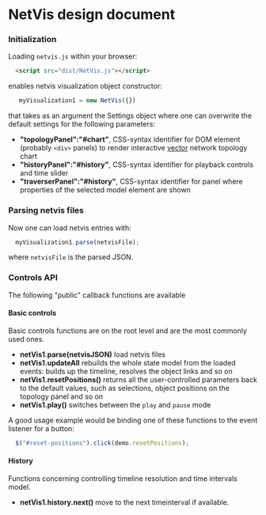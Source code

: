 # NetVis design document


### Initialization

Loading `netvis.js` within your browser:
```html
  <script src="dist/NetVis.js"></script>
```

enables netvis visualization object constructor:
```js
   myVisualization1 = new NetVis({})
```
that takes as an argument the Settings object where one can overwrite the default settings for the following parameters:
- **"topologyPanel":"#chart"**,  CSS-syntax identifier for DOM element (probably `<div>` panels) to render interactive [vector](http://en.wikipedia.org/wiki/Scalable_Vector_Graphics) network topology chart
- **"historyPanel":"#history"**,  CSS-syntax identifier for playback controls and time slider
- **"traverserPanel":"#history"**,  CSS-syntax identifier for panel where properties of the selected model element are shown

### Parsing netvis files
Now one can load netvis entries with:
```js
  myVisualization1.parse(netvisFile);
```
where `netvisFile` is the parsed JSON.

### Controls API
The following "public" callback functions are available

#### Basic controls
Basic controls functions are on the root level and are the most commonly used ones.

- **netVis1.parse(netvisJSON)** load netvis files
- **netVis1.updateAll** rebuilds the whole state model from the loaded events: builds up the timeline, resolves the object links and so on
- **netVis1.resetPositions()** returns all the user-controlled parameters back to the default values, such as selections, object positions on the topology panel and so on
- **netVis1.play()** switches between the `play` and `pause` mode

A good usage example would be binding one of these functions to the event listener for a button:
```js
  $("#reset-positions").click(demo.resetPositions);
```

#### History
Functions concerning controlling timeline resolution and time intervals model.

- **netVis1.history.next()** move to the next timeinterval if available.
